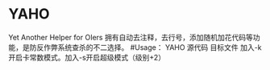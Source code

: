 # YAHO
Yet Another Helper for OIers
拥有自动去注释，去行号，添加随机加花代码等功能，是防反作弊系统查杀的不二选择。
#Usage：
YAHO 源代码 目标文件
加入-k开启卡常数模式。加入-s开启超级模式（级别+2）
